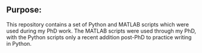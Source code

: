 ## Purpose:
This repository contains a set of Python and MATLAB scripts which were used during my PhD work.  The MATLAB scripts were used through my PhD, with the Python scripts only a recent addition post-PhD to practice writing in Python.

